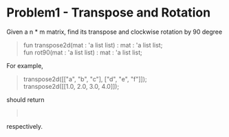 # Problem1 - Transpose and Rotation
Given a n * m matrix, find its transpose and clockwise rotation by 90 degree
<br/> 

> fun transpose2d(mat : 'a list list) : mat : 'a list list; <br/>
fun rot90(mat : 'a list list) : mat : 'a list list;

For example, <br/>
> transpose2d([["a", "b", "c"], ["d", "e", "f"]]); <br/>
transpose2d([[1.0, 2.0, 3.0, 4.0]]); <br/>

should return <br/>
> <br/>

respectively.

